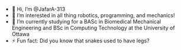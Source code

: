 - 👋 Hi, I’m @JafarA-313
- 👀 I’m interested in all thing robotics, programming, and mechanics!
- 🌱 I’m currently studying for a BASc in Biomedical Mechanical Engineering and BSc in Computing Technology at the University of Ottawa
- ⚡ Fun fact: Did you know that snakes used to have legs? 

<!---
JafarA-313/JafarA-313 is a ✨ special ✨ repository because its `README.md` (this file) appears on your GitHub profile.
You can click the Preview link to take a look at your changes.
--->
